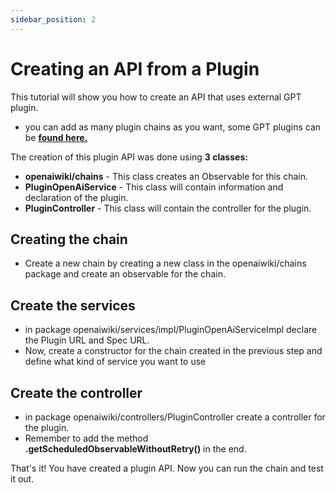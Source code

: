 ```yaml
---
sidebar_position: 2
---
```


# Creating an API from a Plugin

This tutorial will show you how to create an API that uses external GPT plugin. 
 - you can add as many plugin chains as you want, some GPT plugins can be **[found here.](https://www.wellknown.ai/)**

The creation of this plugin API was done using **3 classes:** 
 - **openaiwiki/chains** - This class creates an Observable for this chain.
 - **PluginOpenAiService** - This class will contain information and declaration of the plugin.
 - **PluginController** - This class will contain the controller for the plugin.

## Creating the chain
 - Create a new chain by creating a new class in the openaiwiki/chains package and create an observable for the chain.

## Create the services
 - in package openaiwiki/services/impl/PluginOpenAiServiceImpl declare the Plugin URL and Spec URL.
 - Now, create a constructor for the chain created in the previous step and define what kind of service you want to use

## Create the controller
- in package openaiwiki/controllers/PluginController create a controller for the plugin.
- Remember to add the method **.getScheduledObservableWithoutRetry()** in the end.

That's it! You have created a plugin API. Now you can run the chain and test it out.